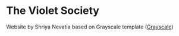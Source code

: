 # The Violet Society
Website by Shriya Nevatia based on Grayscale template ([Grayscale](http://startbootstrap.com/template-overviews/grayscale/))
